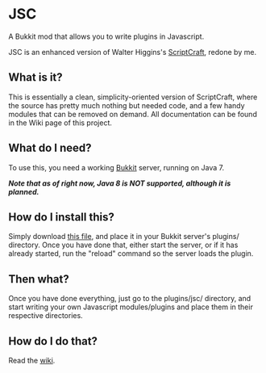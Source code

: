 JSC
==================
A Bukkit mod that allows you to write plugins in Javascript.

JSC is an enhanced version of Walter Higgins's [ScriptCraft](https://github.com/walterhiggins/ScriptCraft), redone by me.

## What is it?

This is essentially a clean, simplicity-oriented version of ScriptCraft, where the source has pretty much nothing but needed code, and a few handy modules that can be removed on demand.
All documentation can be found in the Wiki page of this project.

## What do I need?

To use this, you need a working [Bukkit](http://bukkit.org) server, running on Java 7.

***Note that as of right now, Java 8 is NOT supported, although it is planned.***

## How do I install this?

Simply download [this file](https://github.com/Strat-/JSC/raw/master/bin/latest/jsc.jar), and place it in your Bukkit server's plugins/ directory.
Once you have done that, either start the server, or if it has already started, run the "reload" command so the server loads the plugin.

## Then what?

Once you have done everything, just go to the plugins/jsc/ directory, and start writing your own Javascript modules/plugins and place them in their respective directories.

## How do I do that?

Read the [wiki](https://github.com/Strat-/JSC/wiki).
